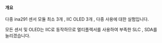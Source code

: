 #### 개요

다중 ina291 센서 모듈 최소 3개  , IIC OLED 3개 , 다중 사용에 대한 실험입니다.


모든 센서 및 OLED는 IIC로 동작하므로 멀티플렉서를 사용하여 부족한 SLC , SDA를 늘리겠습니다.

